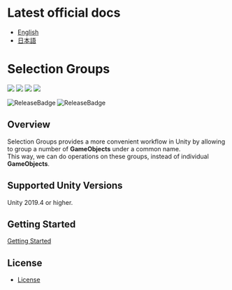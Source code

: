 # Latest official docs
- [English](https://docs.unity3d.com/Packages/com.unity.selection-groups@latest)
- [日本語](https://docs.unity3d.com/ja/Packages/com.unity.selection-groups@latest)

# Selection Groups

[![](https://badge-proxy.cds.internal.unity3d.com/fb136fc0-1940-40a8-9057-83638eb23bcd)](https://badges.cds.internal.unity3d.com/packages/com.unity.selection-groups/build-info?branch=dev&testWorkflow=package-isolation)
[![](https://badge-proxy.cds.internal.unity3d.com/0ff3d77d-0f47-4e16-857c-ed03a771eac9)](https://badges.cds.internal.unity3d.com/packages/com.unity.selection-groups/dependencies-info?branch=dev&testWorkflow=updated-dependencies)
[![](https://badge-proxy.cds.internal.unity3d.com/6ceae590-64e1-4ce2-8dcc-19fc43bc36cd)](https://badges.cds.internal.unity3d.com/packages/com.unity.selection-groups/dependants-info)
[![](https://badge-proxy.cds.internal.unity3d.com/cdc9e3fa-0c73-4067-9fca-3346a8d737c2)](https://badges.cds.internal.unity3d.com/packages/com.unity.selection-groups/warnings-info?branch=dev)

![ReleaseBadge](https://badge-proxy.cds.internal.unity3d.com/239fe9e2-44d2-4379-81a6-d94bdcc74ffe)
![ReleaseBadge](https://badge-proxy.cds.internal.unity3d.com/d907b255-39d5-4c3b-9b05-a319082806dd)

## Overview

Selection Groups provides a more convenient workflow in Unity by 
allowing to group a number of **GameObjects** under a common name.  
This way, we can do operations on these groups, 
instead of individual **GameObjects**.

## Supported Unity Versions 

Unity 2019.4 or higher.

## Getting Started

[Getting Started](Documentation~/index.md#getting-started)


## License
- [License](LICENSE.md)
